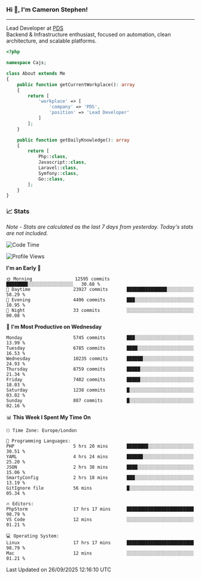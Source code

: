 ### Hi 👋, I'm Cameron Stephen!

---

Lead Developer at [PDS](https://prindatasolutions.co.uk)  
Backend & Infrastructure enthusiast, focused on automation, clean architecture, and scalable platforms.


```php
<?php

namespace Cajs;

class About extends Me
{
    public function getCurrentWorkplace(): array
    {
        return [
            'workplace' => [
                'company' => 'PDS',
                'position' => 'Lead Developer'
            ]
        ];
    }

    public function getDailyKnowledge(): array
    {
        return [
            Php::class,
            Javascript::class,
            Laravel::class,
            Symfony::class,
            Go::class,
        ];
    }
}
```

### 📈 Stats
<p><em>Note - Stats are calculated as the last 7 days from yesterday. Today's stats are not included.</em></p>


<!--START_SECTION:waka-->
![Code Time](http://img.shields.io/badge/Code%20Time-4%2C730%20hrs%2026%20mins-blue)

![Profile Views](http://img.shields.io/badge/Profile%20Views-0-blue)

**I'm an Early 🐤** 

```text
🌞 Morning                12595 commits       ████████░░░░░░░░░░░░░░░░░   30.68 % 
🌆 Daytime                23927 commits       ███████████████░░░░░░░░░░   58.29 % 
🌃 Evening                4496 commits        ███░░░░░░░░░░░░░░░░░░░░░░   10.95 % 
🌙 Night                  33 commits          ░░░░░░░░░░░░░░░░░░░░░░░░░   00.08 % 
```
📅 **I'm Most Productive on Wednesday** 

```text
Monday                   5745 commits        ███░░░░░░░░░░░░░░░░░░░░░░   13.99 % 
Tuesday                  6785 commits        ████░░░░░░░░░░░░░░░░░░░░░   16.53 % 
Wednesday                10235 commits       ██████░░░░░░░░░░░░░░░░░░░   24.93 % 
Thursday                 8759 commits        █████░░░░░░░░░░░░░░░░░░░░   21.34 % 
Friday                   7402 commits        █████░░░░░░░░░░░░░░░░░░░░   18.03 % 
Saturday                 1238 commits        █░░░░░░░░░░░░░░░░░░░░░░░░   03.02 % 
Sunday                   887 commits         █░░░░░░░░░░░░░░░░░░░░░░░░   02.16 % 
```


📊 **This Week I Spent My Time On** 

```text
🕑︎ Time Zone: Europe/London

💬 Programming Languages: 
PHP                      5 hrs 20 mins       ████████░░░░░░░░░░░░░░░░░   30.51 % 
YAML                     4 hrs 24 mins       ██████░░░░░░░░░░░░░░░░░░░   25.20 % 
JSON                     2 hrs 38 mins       ████░░░░░░░░░░░░░░░░░░░░░   15.06 % 
SmartyConfig             2 hrs 18 mins       ███░░░░░░░░░░░░░░░░░░░░░░   13.19 % 
GitIgnore file           56 mins             █░░░░░░░░░░░░░░░░░░░░░░░░   05.34 % 

🔥 Editors: 
PhpStorm                 17 hrs 17 mins      █████████████████████████   98.79 % 
VS Code                  12 mins             ░░░░░░░░░░░░░░░░░░░░░░░░░   01.21 % 

💻 Operating System: 
Linux                    17 hrs 17 mins      █████████████████████████   98.79 % 
Mac                      12 mins             ░░░░░░░░░░░░░░░░░░░░░░░░░   01.21 % 
```


 Last Updated on 26/09/2025 12:16:10 UTC
<!--END_SECTION:waka-->
